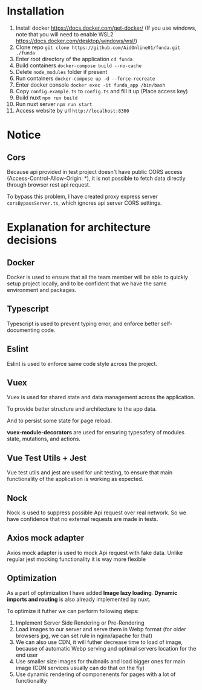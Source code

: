 # Installation
1. Install docker https://docs.docker.com/get-docker/ (If you use windows, note that you will need to enable WSL2 https://docs.docker.com/desktop/windows/wsl/)
1. Clone repo `git clone https://github.com/AidOnline01/funda.git ./funda`
1. Enter root directory of the application `cd funda`
1. Build containers `docker-compose build --no-cache`
1. Delete `node_modules` folder if present
1. Run containers `docker-compose up -d --force-recreate`
1. Enter docker console `docker exec -it funda_app /bin/bash`
1. Copy `config.example.ts` to `config.ts` and fill it up (Place access key)
1. Build nuxt `npm run build`
1. Run nuxt server `npm run start`
1. Access website by url `http://localhost:8300` 

# Notice

## Cors
Because api provided in test project doesn't have public CORS access (Access-Control-Allow-Origin: *), it is not possible to fetch data directly through browser rest api request.

To bypass this problem, I have created proxy express server `corsBypassServer.ts`, which ignores api server CORS settings.


# Explanation for architecture decisions

## Docker
Docker is used to ensure that all the team member will be able to quickly setup project locally, and to be confident that we have the same environment and packages.

## Typescript
Typescript is used to prevent typing error, and enforce better self-documenting code.

## Eslint
Eslint is used to enforce same code style across the project.

## Vuex
Vuex is used for shared state and data management across the application.

To provide better structure and architecture to the app data.

And to persist some state for page reload.

**vuex-module-decorators** are used for ensuring typesafety of modules state, mutations, and actions.

## Vue Test Utils + Jest
Vue test utils and jest are used for unit testing, to ensure that main functionality of the application is working as expected.

## Nock
Nock is used to suppress possible Api request over real network. So we have confidence that no external requests are made in tests.

## Axios mock adapter
Axios mock adapter is used to mock Api request with fake data. Unlike regular jest mocking functionality it is way more flexible

## Optimization
As a part of optimization I have added **Image lazy loading**. **Dynamic imports and routing** is also already implemented by nuxt.

To optimize it futher we can perform following steps:
1. Implement Server Side Rendering or Pre-Rendering
1. Load images to our server and serve them in Webp format (for older browsers jpg, we can set rule in nginx/apache for that)
1. We can also use CDN, it will futher decrease time to load of image, because of automatic Webp serving and optimal servers location for the end user
1. Use smaller size images for thubnails and load bigger ones for main image (CDN services usually can do that on the fly)
1. Use dynamic rendering of componenents for pages with a lot of functionality